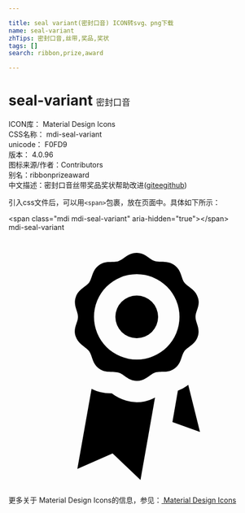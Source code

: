 ```yaml
---

title: seal variant(密封口音) ICON转svg、png下载
name: seal-variant
zhTips: 密封口音,丝带,奖品,奖状
tags: []
search: ribbon,prize,award

---
```


# seal-variant  <small style="font-size: 60%;font-weight: 100">密封口音</small>


<div class="detail-page">
<p>
<span>
ICON库：
<span class="badge-secondary badge">Material Design Icons</span> 
</span>
<br/>
<span>
CSS名称：
<span class="badge-secondary badge">mdi-seal-variant</span> 
</span>
<br/>
<span>
unicode：
<span class="badge-secondary badge">F0FD9</span> 
<copy-btn content='F0FD9' btn-title=""></copy-btn>
<copy-btn :content='String.fromCodePoint(parseInt("F0FD9", 16))' btn-title="复制U"></copy-btn>
</span>
<br/>
<span>
版本：
<span class="badge-secondary badge">4.0.96</span> 
</span>
<br/>
<span>图标来源/作者：<span class="badge-light badge">Contributors</span></span> 
<br/>
<span>别名：<span class="badge-light badge">ribbon</span><span class="badge-light badge">prize</span><span class="badge-light badge">award</span></span><br/><span class="zh-detail">中文描述：<span class="badge-primary badge">密封口音</span><span class="badge-primary badge">丝带</span><span class="badge-primary badge">奖品</span><span class="badge-primary badge">奖状</span><span class="help-link"><span>帮助改进</span>(<a href="https://gitee.com/liuwave/icon-helper/edit/master/json/material/seal-variant.json" target="_blank" rel="noopener noreferrer">gitee</a><a href="https://github.com/liuwave/icon-helper/edit/master/json/material/seal-variant.json" target="_blank" rel="noopener noreferrer">github</a></span>)</span><br/>
</p>
</div>
<div class="alert alert-dark">
  <i class="mdi mdi-seal-variant mdi-48px"></i>
  <i class="mdi mdi-seal-variant mdi-36px"></i>
  <i class="mdi mdi-seal-variant mdi-24px"></i>
  <i class="mdi mdi-seal-variant mdi-18px"></i>
</div>
<div>
  <p>引入css文件后，可以用<code>&lt;span&gt;</code>包裹，放在页面中。具体如下所示：    
  </p>
  <div class="alert alert-primary" style="font-size: 14px">
    &lt;span class="mdi mdi-seal-variant" aria-hidden="true"&gt;&lt;/span&gt;
    <copy-btn content='<span class="mdi mdi-seal-variant" aria-hidden="true"></span>'></copy-btn>
  </div>
  <div class="alert alert-secondary">
    <i class="mdi mdi-seal-variant"
    style="font-size: 24px"
    aria-hidden="true"></i> mdi-seal-variant
    <copy-btn content="mdi-seal-variant" btn-title="复制图标名称"></copy-btn>
  </div>
</div>
<div id="svg" class="svg-wrap">
<svg xmlns="http://www.w3.org/2000/svg" viewBox="0 0 24 24"><path d="M17.71 6.15C17.46 5.38 16.79 5.21 16.45 4.77C16.14 4.31 16.18 3.62 15.53 3.15S14.23 2.92 13.7 2.77 12.81 2 12 2 10.82 2.58 10.3 2.77 9.13 2.67 8.47 3.15 7.86 4.31 7.55 4.77C7.21 5.21 6.55 5.38 6.29 6.15S6.5 7.45 6.5 8 6 9.08 6.29 9.85 7.21 10.79 7.55 11.23C7.86 11.69 7.82 12.38 8.47 12.85S9.77 13.08 10.3 13.23 11.19 14 12 14 13.18 13.42 13.7 13.23 14.87 13.33 15.53 12.85 16.14 11.69 16.45 11.23C16.79 10.79 17.45 10.62 17.71 9.85S17.5 8.55 17.5 8 18 6.92 17.71 6.15M12 12A4 4 0 1 1 16 8A4 4 0 0 1 12 12M14 8A2 2 0 1 1 12 6A2 2 0 0 1 14 8M13.71 15.56L13.08 19.16L12.35 23.29L9.74 20.8L6.44 22.25L7.77 14.75A4 4 0 0 0 9.66 15.17A4.15 4.15 0 0 0 11 15.85A3.32 3.32 0 0 0 12 16A3.5 3.5 0 0 0 13.71 15.56M17.92 18.78L15.34 17.86L15.85 14.92A3.2 3.2 0 0 0 16.7 14.47L16.82 14.37Z" /></svg>
</div>
<detail full-name='mdi-seal-variant'></detail>
    
<div><p>更多关于 Material Design Icons的信息，参见：<a target="_blank" href="https://iconhelper.cn/material.html"> Material Design Icons</a>
</p></div>
